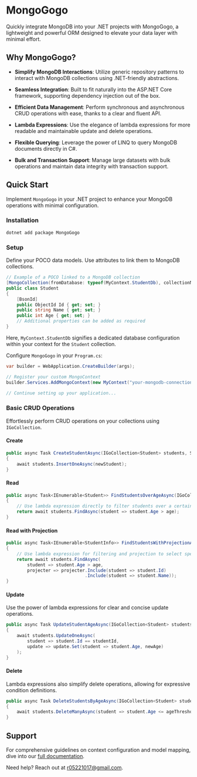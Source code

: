 # MongoGogo

Quickly integrate MongoDB into your .NET projects with MongoGogo, a lightweight and powerful ORM designed to elevate your data layer with minimal effort.



## Why MongoGogo?

- **Simplify MongoDB Interactions**: Utilize generic repository patterns to interact with MongoDB collections using .NET-friendly abstractions. 
- **Seamless Integration**: Built to fit naturally into the ASP.NET Core framework, supporting dependency injection out of the box. 

- **Efficient Data Management**: Perform synchronous and asynchronous CRUD operations with ease, thanks to a clear and fluent API. 

- **Lambda Expressions**: Use the elegance of lambda expressions for more readable and maintainable update and delete operations. 

- **Flexible Querying**: Leverage the power of LINQ to query MongoDB documents directly in C#.

- **Bulk and Transaction Support**: Manage large datasets with bulk operations and maintain data integrity with transaction support.

  

## Quick Start

Implement `MongoGogo` in your .NET project to enhance your MongoDB operations with minimal configuration.



### Installation

```
dotnet add package MongoGogo
```



### Setup

Define your POCO data models. Use attributes to link them to MongoDB collections.

```c#
// Example of a POCO linked to a MongoDB collection
[MongoCollection(fromDatabase: typeof(MyContext.StudentDb), collectionName: "students")]
public class Student
{
    [BsonId]
    public ObjectId Id { get; set; }
    public string Name { get; set; }
    public int Age { get; set; }
    // Additional properties can be added as required
}
```

Here, `MyContext.StudentDb` signifies a dedicated database configuration within your context for the `Student` collection.

Configure `MongoGogo` in your `Program.cs`:

```c#
var builder = WebApplication.CreateBuilder(args);

// Register your custom MongoContext
builder.Services.AddMongoContext(new MyContext("your-mongodb-connection-string"));

// Continue setting up your application...
```



### Basic CRUD Operations

Effortlessly perform CRUD operations on your collections using `IGoCollection`.

#### Create

```c#
public async Task CreateStudentAsync(IGoCollection<Student> students, Student newStudent)
{
    await students.InsertOneAsync(newStudent);
}
```

#### Read

```c#
public async Task<IEnumerable<Student>> FindStudentsOverAgeAsync(IGoCollection<Student> students, int age)
{
    // Use lambda expression directly to filter students over a certain age
    return await students.FindAsync(student => student.Age > age);
}
```

#### Read with Projection

```c#
public async Task<IEnumerable<StudentInfo>> FindStudentsWithProjectionAsync(IGoCollection<Student> students, int age)
{
    // Use lambda expression for filtering and projection to select specific fields
    return await students.FindAsync(
        student => student.Age > age,
        projecter => projecter.Include(student => student.Id)
        					  .Include(student => student.Name));
}
```



#### Update

Use the power of lambda expressions for clear and concise update operations.

```c#
public async Task UpdateStudentAgeAsync(IGoCollection<Student> students, string studentId, int newAge)
{
    await students.UpdateOneAsync(
        student => student.Id == studentId,
        update => update.Set(student => student.Age, newAge)
    );
}
```

#### Delete

Lambda expressions also simplify delete operations, allowing for expressive condition definitions.

```c#
public async Task DeleteStudentsByAgeAsync(IGoCollection<Student> students, int ageThreshold)
{
    await students.DeleteManyAsync(student => student.Age <= ageThreshold);
}
```



## Support

For comprehensive guidelines on context configuration and model mapping, dive into our [full documentation](https://github.com/yamiew00/MongoGogo/blob/main/GUIDE_FULL.md).

Need help? Reach out at [r05221017@gmail.com](mailto:r05221017@gmail.com).
